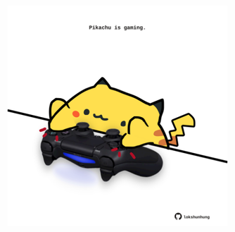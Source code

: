 <!-- built at 22/11/2023, 10:00:41 UTC -->
<p align="center">
  <img width="500" height="500" src="./ReadmeImage.svg">
</p>
